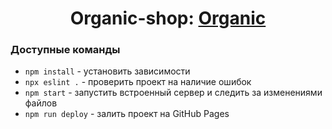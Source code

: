## <h1 align="center">Organic-shop: <a href="https://yuriipereverziev.github.io/Organic/" target="_blank">Organic</a>
  
### Доступные команды

* `npm install` - установить зависимости
* `npx eslint .` - проверить проект на наличие ошибок
* `npm start` - запустить встроенный сервер и следить за изменениями файлов
* `npm run deploy` - залить проект на GitHub Pages
